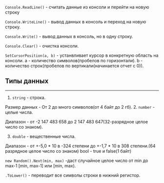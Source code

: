 `Console.ReadLine()` - считать данные из консоли и перейти на новую строку

`Console.WriteLine()` - вывод данных в консоль и переход на новую строку.

`Console.Write()` - вывод данных в консоль, но в одну строку.

`Console.Clear()` - очистка консоли.

`SetCursorPosition(a, b)` - устанвливает курсор в конкретную область на консоли.
a - количество символов(пробелов по горизонтали).
b - количество строк(пробелов по вертикали(начинается отчет с 0)).

## Типы данных
---
1. `string` - строка.

Размер данных - От 2 до много символов(от 4 байт до 2 гб).
2. `number` - целые числа.

Диапазон - от -2 147 483 658 до 2 147 483 647(32-разрядное целое число со знаком).

3. `double` - вещественные числа.

Диапазон - от +-5,0 * 10 в -324 степени до +-1,7 * 10 в 308 степени.(64 разрядное целое число со знаком)
bool - true и false(1 байт)

`new Random().Next(min, max)` -даст случайное целое число от min до max-1 [min, max-1] или [min, max).

`.ToLower()` - переводит все символы строки в нижний регистор.
